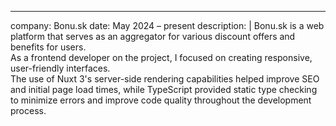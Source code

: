 ---
company: Bonu.sk
date: May 2024 – present
description: |
  Bonu.sk is a web platform that serves as an aggregator for various discount offers and benefits for users.<br>
  As a frontend developer on the project, I focused on creating responsive, user-friendly interfaces. <br> The use of Nuxt 3's server-side rendering capabilities helped improve SEO and initial page load times, while TypeScript provided static type checking to minimize errors and improve code quality throughout the development process.
